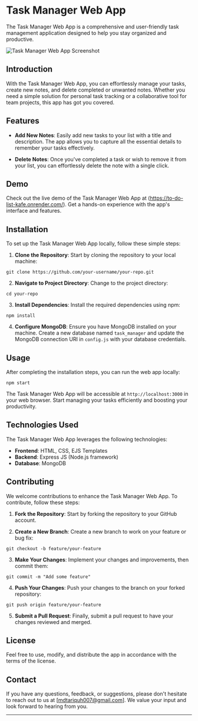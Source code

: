 # Task Manager Web App

The Task Manager Web App is a comprehensive and user-friendly task management application designed to help you stay organized and productive.

![Task Manager Web App Screenshot](https://i.ibb.co/sCf8hQ0/To-Do-List-and-4-more-pages-Personal-Microsoft-Edge-31-07-2023-23-56-06.png)

## Introduction

With the Task Manager Web App, you can effortlessly manage your tasks, create new notes, and delete completed or unwanted notes. Whether you need a simple solution for personal task tracking or a collaborative tool for team projects, this app has got you covered.

## Features

- **Add New Notes**: Easily add new tasks to your list with a title and description. The app allows you to capture all the essential details to remember your tasks effectively.

- **Delete Notes**: Once you've completed a task or wish to remove it from your list, you can effortlessly delete the note with a single click.

## Demo

Check out the live demo of the Task Manager Web App at (https://to-do-list-kafe.onrender.com/). Get a hands-on experience with the app's interface and features.

## Installation

To set up the Task Manager Web App locally, follow these simple steps:

1. **Clone the Repository**: Start by cloning the repository to your local machine:

```
git clone https://github.com/your-username/your-repo.git
```

2. **Navigate to Project Directory**: Change to the project directory:

```
cd your-repo
```

3. **Install Dependencies**: Install the required dependencies using npm:

```
npm install
```

4. **Configure MongoDB**: Ensure you have MongoDB installed on your machine. Create a new database named `task_manager` and update the MongoDB connection URI in `config.js` with your database credentials.

## Usage

After completing the installation steps, you can run the web app locally:

```
npm start
```

The Task Manager Web App will be accessible at `http://localhost:3000` in your web browser. Start managing your tasks efficiently and boosting your productivity.

## Technologies Used

The Task Manager Web App leverages the following technologies:

- **Frontend**: HTML, CSS, EJS Templates
- **Backend**: Express JS (Node.js framework)
- **Database**: MongoDB

## Contributing

We welcome contributions to enhance the Task Manager Web App. To contribute, follow these steps:

1. **Fork the Repository**: Start by forking the repository to your GitHub account.

2. **Create a New Branch**: Create a new branch to work on your feature or bug fix:

```
git checkout -b feature/your-feature
```

3. **Make Your Changes**: Implement your changes and improvements, then commit them:

```
git commit -m "Add some feature"
```

4. **Push Your Changes**: Push your changes to the branch on your forked repository:

```
git push origin feature/your-feature
```

5. **Submit a Pull Request**: Finally, submit a pull request to have your changes reviewed and merged.

## License

Feel free to use, modify, and distribute the app in accordance with the terms of the license.

## Contact

If you have any questions, feedback, or suggestions, please don't hesitate to reach out to us at [mdtariquh007@gmail.com]. We value your input and look forward to hearing from you.

---

